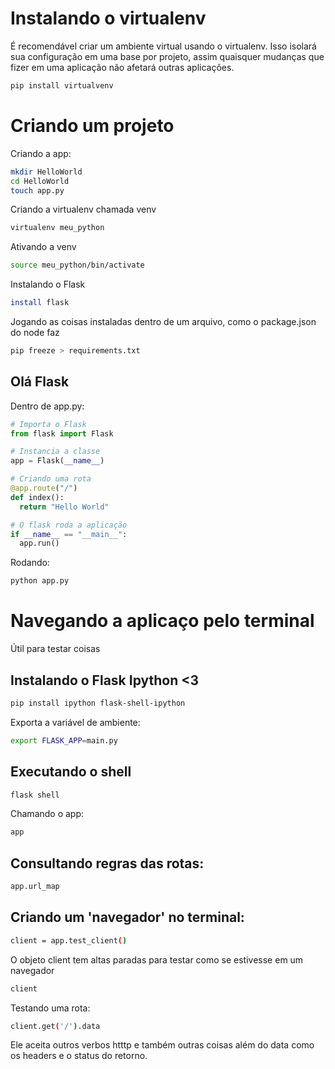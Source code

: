 
# Instalando o virtualenv

É recomendável criar um ambiente virtual usando o virtualenv. Isso isolará sua configuração em uma base por projeto, assim quaisquer mudanças que fizer em uma aplicação não afetará outras aplicações.

```bash
pip install virtualvenv
```

# Criando um projeto

Criando a app:
```bash
mkdir HelloWorld
cd HelloWorld
touch app.py
```

Criando a virtualenv chamada venv
```bash
virtualenv meu_python
```
Ativando a venv
```bash
source meu_python/bin/activate
```

Instalando o Flask
```bash
install flask
```

Jogando as coisas instaladas dentro de um arquivo, como o package.json do node faz
```bash
pip freeze > requirements.txt
```

## Olá Flask

Dentro de app.py:

```python
# Importa o Flask
from flask import Flask

# Instancia a classe
app = Flask(__name__)

# Criando uma rota
@app.route("/")
def index():
  return "Hello World"

# O flask roda a aplicação
if __name__ == "__main__":
  app.run()
```
Rodando: 

```bash
python app.py
```

# Navegando a aplicaço pelo terminal
Útil para testar coisas

## Instalando o Flask Ipython <3
```bash
pip install ipython flask-shell-ipython
```

Exporta a variável de ambiente:
```bash
export FLASK_APP=main.py
```

## Executando o shell
```bash
flask shell
```

Chamando o app:
```bash
app
```

## Consultando regras das rotas:
```bash
app.url_map
```

## Criando um 'navegador' no terminal:

```bash
client = app.test_client()
```
O objeto client tem altas paradas para testar como se estivesse em um navegador

```bash
client
```
Testando uma rota:

```bash
client.get('/').data  
```
Ele aceita outros verbos htttp e também outras coisas além do data como os headers e o status do retorno.
